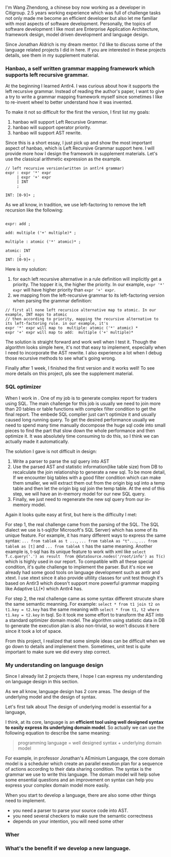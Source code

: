 I'm Wang Zhendong, a chinese boy now working as a developer in Citigroup. 2.5 years working experience which was full of challenge tasks not only made me become an efficient developer but also let me familiar with most aspects of software development.  Personally, the topics of software development I like most are Enterprise Application Architecture, framework design, model driven development and language design. 

Since Jonathan Aldrich is my dream mentor. I'd like to discuss some of the language related projects I did in here. If you are interested in these projects details, see them in my supplement material.

### Hanbao, a self written grammar mapping framework which supports left recursive grammar.
At the beginning I learned Antlr4. I was curious about how it supports the left recursive grammar. Instead of reading the author's paper, I want to give a try to write a grammar mapping framework myself since sometimes I like to re-invent wheel to better understand how it was invented.

To make it not so difficult for the first the version, I first list my goals:

1. hanbao will support Left Recursive Grammar.
2. hanbao will support operator priority.
3. hanbao will support AST rewrite.

Since this is a short essay, I just pick up and show the most important aspect of hanbao, which is Left Recursive Grammar support here. I will provide more how I design the framework in supplement materials.
Let's use the classical arithmetic expression as the example.

```antlr4
// left recursive version(written in antlr4 grammar)
expr : expr '*' expr
     | expr '+' expr
     | INT 
     ;
     
INT: [0-9]+ ;
```

As we all know, in tradition, we use left-factoring to remove the left recursion like the following:
```antlr4

expr: add ;

add: multiple ('+' multiple)* ;

multiple : atomic ('*' atomic)* ;

atomic: INT
      ;
INT: [0-9]+ ;
```
Here is my solution:

1. for each left recursive alternative in a rule definition will implicitly get a priority. The topper it is, the higher the priority. In our example, ```expr '*' expr``` will have higher priority than ```expr '+' expr```.
2. we mapping from the left-recursive grammar to its left-factoring version when parsing the grammar definition:
```
// first all none left recursice alternative map to atomic. In our example, INT maps to atomic
// then according to priority, mapping the recursive alternative to its left-factoring rule. in our example, it's 
expr '*' expr will map to  multiple: atomic ('*' atomic) *
expr '+' expr will map to add:  multiple ('+' multiple)*

```

The solution is straight forward and work well when I test it. Though the algorithm looks simple here, it's not that easy to implement, especially when I need to incorporate the AST rewrite. I also experience a lot when I debug those recursive methods to see what's going wrong.

Finally after 1 week, I finished the first version and it works well! To see more details on this project, pls see the supplement material.

### SQL optimizer
When I work in <conpany>. One of my job is to generate complex report for traders using SQL. The main challenge for this job is usually we need to join more than 20 tables or table functions with complex filter condition to get the final report. The embede SQL complier just can't optimize it and usually caused long running query. To get the desired performance usually we need to spend many time manually docompose the huge sql code into small pieces to find the part that slow down the whole performance and then optimize it. It was absolutely time consuming to do this, so I think we can actually made it automatically. 

The solution I gave is not difficult in design:

1. Write a parser to parse the sql query into AST
2. Use the parsed AST and statistic information(like table size) from DB to recalculate the join relationship to generate a new sql. To be more detail, If we encounter big tables with a good filter condition which can make them smaller, we will extract them out from the origin big sql into a temp table and then let the origin big sql join the temp table. At the end of this step, we will have an in-memory model for our new SQL query.
3. Finally, we just need to regenerate the new sql query from our in-memory model.

Again it looks quite easy at first, but here is the difficulty I met:

For step 1, the real challenge came from the parsing of the SQL. The SQL dialect we use is t-sql(for Microsoft's SQL Server) which has some of its unique feature. For example, it has many different ways to express the same syntax:  ```... from tableA as t ...```, ```... from tableA as "t"...```, ```... from tableA as [t]``` and ```... from tableA t``` has the same meaning. Another example is, t-sql has its unique feature to work with xml like ```select T.c.query('.') as result  from @dataSource.nodes('/root/info') as T(c) ``` which is highly used in our report. To compatible with all these special condition, it's quite challenge to implement the parser. But it's nice we already had some good tools on language development such as antlr and xtext. I use xtext since it also provide ultility classes for unit test though it's based on Antlr3 which doesn't support more powerful grammar mapping like Adaptive LL(*) which Antlr4 has.

For step 2, the real challenge came as some syntax different strucute share the same semantic meanning. For example: ```select * from t1 join t2 on t1.key = t2.key``` has the same meaning with ```select * from t1, t2 where t1.key = t2.key``` in tsql. So it took me some effort to transform the AST into a standard optimizer domain model. The algorithm using statistic data in DB to generate the execution plan is also non-trivial, so won't discuss it here since it took a lot of space.

From this project, I realized that some simple ideas can be difficult when we go down to details and implement them. Sometimes, unit test is quite important to make sure we did every step correct.


### My understanding on language design
Since I already list 2 projects there, I hope I can express my understanding on language design in this section.

As we all know, language design has 2 core areas. The design of the underlying model and the design of syntax. 

Let's first talk about The design of underlying model is essential for a language,

I think, at its core, language is an **efficient tool using well designed syntax to easily express its underlying domain model**. So actually we can use the  following equation to describe the same meaning:
> programming language = well designed syntax + underlying domain model 

For example, in professor Jonathan's AEminium Language, the core domain model is a scheduler which create an parallel exeution plan for a sequence of actions according to their data sharing condition. The syntax is the grammar we use to write this language. The domain model will help solve some ensential questions and an improvement on syntax can help you express your complex domain model more easily.   

When you start to develop a language, there are also some other things need to implement. 
* you need a parser to parse your source code into AST.
* you need several checkers to make sure the semantic correctness
* depends on your intention, you will need some other 

### Wher


### What's the benefit if we develop a new language.



